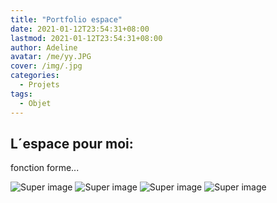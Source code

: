 ```yaml
---
title: "Portfolio espace"
date: 2021-01-12T23:54:31+08:00
lastmod: 2021-01-12T23:54:31+08:00
author: Adeline
avatar: /me/yy.JPG
cover: /img/.jpg
categories:
  - Projets
tags:
  - Objet
---
```



<!--more-->

## L´espace pour moi: 

fonction forme...


![Super image](/img/collerette_portfolio.PNG)
![Super image](/img/ocean_portfolio.PNG)
![Super image](/img/musique_portfolio.PNG)
![Super image](/img/tatouage_portfolio.PNG)
